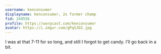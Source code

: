 ```yaml
---
username: kenconsumer
displayname: kenconsumer, 2x former champ
fid: 249556
profile: https://warpcast.com/kenconsumer
avatar: https://i.imgur.com/gPqSJD2.jpg
---
```

I was at that 7-11 for so long, and still I forgot to get candy. I'll go back in a bit.  

